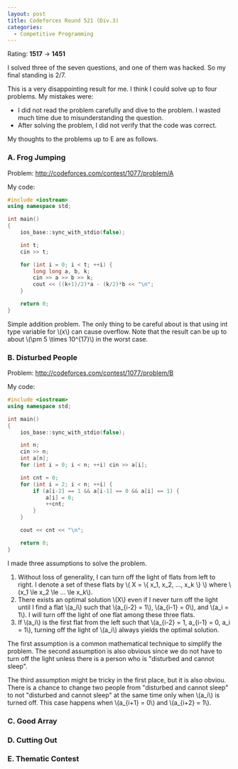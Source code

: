 ```yaml
---
layout: post
title: Codeforces Round 521 (Div.3)
categories:
  - Competitive Programming
---
```


Rating: **1517** &rarr; **1451**

I solved three of the seven questions, and one of them was hacked. So my final standing is 2/7.

This is a very disappointing result for me. I think I could solve up to four problems. My mistakes were:

- I did not read the problem carefully and dive to the problem. I wasted much time due to misunderstanding the question.
- After solving the problem, I did not verify that the code was correct.

My thoughts to the problems up to E are as follows.

### A. Frog Jumping

Problem: <http://codeforces.com/contest/1077/problem/A>

My code:

```c++
#include <iostream>
using namespace std;

int main()
{
	ios_base::sync_with_stdio(false);

	int t;
	cin >> t;

	for (int i = 0; i < t; ++i) {
		long long a, b, k;
		cin >> a >> b >> k;
		cout << ((k+1)/2)*a - (k/2)*b << "\n";
	}

	return 0;
}
```

Simple addition problem. The only thing to be careful about is that using int type variable for \\(x\\) can cause overflow. Note that the result can be up to about \\(\\pm 5 \times 10^{17}\\) in the worst case.

### B. Disturbed People

Problem: <http://codeforces.com/contest/1077/problem/B>

My code:

```c++
#include <iostream>
using namespace std;

int main()
{
	ios_base::sync_with_stdio(false);

	int n;
	cin >> n;
	int a[n];
	for (int i = 0; i < n; ++i) cin >> a[i];

	int cnt = 0;
	for (int i = 2; i < n; ++i) {
		if (a[i-2] == 1 && a[i-1] == 0 && a[i] == 1) {
			a[i] = 0;
			++cnt;
		}
	}

	cout << cnt << "\n";

	return 0;
}
```

I made three assumptions to solve the problem.

1. Without loss of generality, I can turn off the light of flats from left to right. I denote a set of these flats by \\( X = \\{ x_1, x_2, ..., x_k \\} \\) where \\(x_1 \le x_2 \le ... \le x_k\\).
2. There exists an optimal solution \\(X\\) even if I never turn off the light until I find a flat \\(a_i\\) such that \\(a_{i-2} = 1\\), \\(a_{i-1} = 0\\), and \\(a_i = 1\\). I will turn off the light of one flat among these three flats.
3. If \\(a_i\\) is the first flat from the left such that \\(a_{i-2} = 1, a_{i-1} = 0, a_i = 1\\), turning off the light of \\(a_i\\) always yields the optimal solution.

The first assumption is a common mathematical technique to simplify the problem. The second assumption is also obvious since we do not have to turn off the light unless there is a person who is "disturbed and cannot sleep".

The third assumption might be tricky in the first place, but it is also obviou. There is a chance to change two people from "disturbed and cannot sleep" to not "disturbed and cannot sleep" at the same time only when \\(a_i\\) is turned off. This case happens when \\(a_{i+1} = 0\\) and \\(a_{i+2} = 1\\).

### C. Good Array

### D. Cutting Out

### E. Thematic Contest
